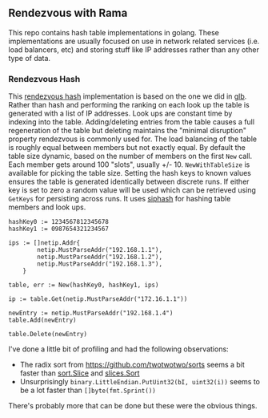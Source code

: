 ## Rendezvous with Rama

This repo contains hash table implementations in golang. These implementations are usually focused on use in network related services (i.e. load balancers, etc) and storing stuff like IP addresses rather than any other type of data.

### Rendezvous Hash

This [rendezvous hash](https://en.wikipedia.org/wiki/Rendezvous_hashing) implementation is based on the one we did in [glb](https://github.com/github/glb-director/blob/master/docs/development/glb-hashing.md). Rather than hash and performing the ranking on each look up the table is generated with a list of IP addresses. Look ups are constant time by indexing into the table. Adding/deleting entries from the table causes a full regeneration of the table but deleting maintains the "minimal disruption" property rendezvous is commonly used for. The load balancing of the table is roughly equal between members but not exactly equal. By default the table size dynamic, based on the number of members on the first `New` call. Each member gets around 100 "slots", usually +/- 10. `NewWithTableSize` is available for picking the table size. Setting the hash keys to known values ensures the table is generated identically between discrete runs. If either key is set to zero a random value will be used which can be retrieved using `GetKeys` for persisting across runs. It uses [siphash](https://en.wikipedia.org/wiki/SipHash) for hashing table members and look ups.

```
hashKey0 := 1234567812345678
hashKey1 := 0987654321234567

ips := []netip.Addr{
		netip.MustParseAddr("192.168.1.1"),
		netip.MustParseAddr("192.168.1.2"),
		netip.MustParseAddr("192.168.1.3"),
	}

table, err := New(hashKey0, hashKey1, ips)

ip := table.Get(netip.MustParseAddr("172.16.1.1"))

newEntry := netip.MustParseAddr("192.168.1.4")
table.Add(newEntry)

table.Delete(newEntry)
```

I've done a little bit of profiling and had the following observations:
* The radix sort from https://github.com/twotwotwo/sorts seems a bit faster than [sort.Slice](https://pkg.go.dev/sort#Slice) and [slices.Sort](https://pkg.go.dev/golang.org/x/exp/slices#Sort)
* Unsurprisingly `binary.LittleEndian.PutUint32(bI, uint32(i))` seems to be a lot faster than `[]byte(fmt.Sprint())`

There's probably more that can be done but these were the obvious things.
